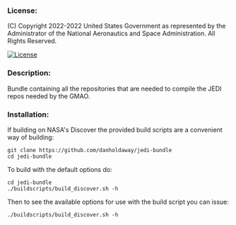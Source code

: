 ### License:

(C) Copyright 2022-2022 United States Government as represented by the Administrator of the National
Aeronautics and Space Administration. All Rights Reserved.

[![License](https://img.shields.io/badge/License-Apache%202.0-blue.svg)](https://opensource.org/licenses/Apache-2.0)

### Description:

Bundle containing all the repositories that are needed to compile the JEDI repos needed by the GMAO.

### Installation:

If building on NASA's Discover the provided build scripts are a convenient way of building:

```
git clone https://github.com/danholdaway/jedi-bundle
cd jedi-bundle
```

To build with the default options do:

```
cd jedi-bundle
./buildscripts/build_discover.sh -h
```

Then to see the available options for use with the build script you can issue:

```
./buildscripts/build_discover.sh -h
```
